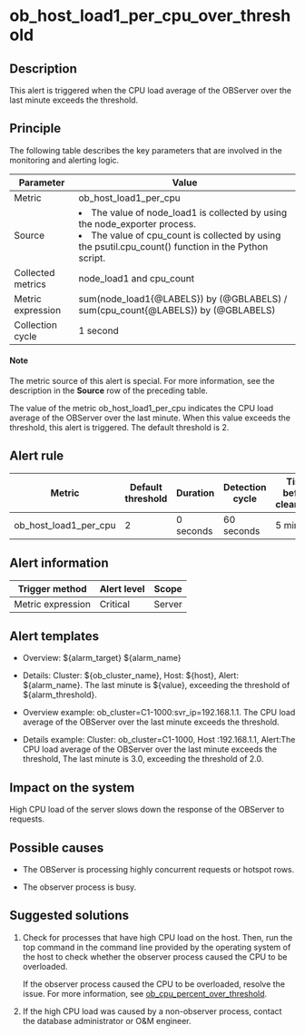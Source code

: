 ob_host_load1_per_cpu_over_threshold
=========================================================

**Description**
------------------------------------

This alert is triggered when the CPU load average of the OBServer over the last minute exceeds the threshold.

Principle
------------------------------

The following table describes the key parameters that are involved in the monitoring and alerting logic.

|     Parameter     |                                                                                                                                  Value                                                                                                                                  |
|-------------------|-------------------------------------------------------------------------------------------------------------------------------------------------------------------------------------------------------------------------------------------------------------------------|
| Metric            | ob_host_load1_per_cpu                                                                                                                                                                                                                                                   |
| Source            | <li>The value of node_load1 is collected by using the node_exporter process.</li><li> The value of cpu_count is collected by using the psutil.cpu_count() function in the Python script.  </li>  |
| Collected metrics | node_load1 and cpu_count                                                                                                                                                                                                                                                |
| Metric expression | sum(node_load1{@LABELS}) by (@GBLABELS) / sum(cpu_count{@LABELS}) by (@GBLABELS)                                                                                                                                                                                        |
| Collection cycle  | 1 second                                                                                                                                                                                                                                                                |

  <main id="notice" type='explain'>
    <h4>Note</h4>
    <p>The metric source of this alert is special. For more information, see the description in the <strong>Source</strong> row of the preceding table.</p>
  </main>

The value of the metric ob_host_load1_per_cpu indicates the CPU load average of the OBServer over the last minute. When this value exceeds the threshold, this alert is triggered. The default threshold is 2.

**Alert rule**
-----------------------------------

|        Metric         | Default threshold | Duration  | Detection cycle | Time before clearance |
|-----------------------|-------------------|-----------|-----------------|-----------------------|
| ob_host_load1_per_cpu | 2                 | 0 seconds | 60 seconds      | 5 minutes             |

**Alert information**
------------------------------------------

|  Trigger method   | Alert level | Scope  |
|-------------------|-------------|--------|
| Metric expression | Critical    | Server |

**Alert templates**
----------------------------------------

* Overview: \${alarm_target} \${alarm_name}

* Details: Cluster: \${ob_cluster_name}, Host: \${host}, Alert: \${alarm_name}. The last minute is \${value}, exceeding the threshold of \${alarm_threshold}.

* Overview example: ob_cluster=C1-1000:svr_ip=192.168.1.1. The CPU load average of the OBServer over the last minute exceeds the threshold.

* Details example: Cluster: ob_cluster=C1-1000, Host :192.168.1.1, Alert:The CPU load average of the OBServer over the last minute exceeds the threshold,  The last minute is 3.0, exceeding the threshold of 2.0.

**Impact on the system**
---------------------------------------------

High CPU load of the server slows down the response of the OBServer to requests.

**Possible causes**
----------------------------------------

* The OBServer is processing highly concurrent requests or hotspot rows.

* The observer process is busy.

**Suggested solutions**
--------------------------------------------

1. Check for processes that have high CPU load on the host. Then, run the top command in the command line provided by the operating system of the host to check whether the observer process caused the CPU to be overloaded.

   If the observer process caused the CPU to be overloaded, resolve the issue. For more information, see [ob_cpu_percent_over_threshold](../2.ob-alert/14.ob_cpu_percent_over_threshold.md).

2. If the high CPU load was caused by a non-observer process, contact the database administrator or O\&M engineer.
